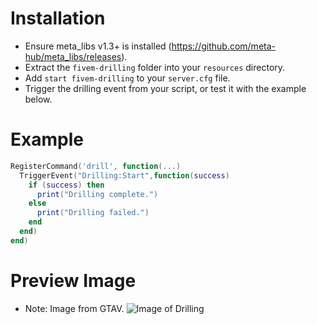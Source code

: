 # Installation
- Ensure meta_libs v1.3+ is installed (https://github.com/meta-hub/meta_libs/releases).
- Extract the `fivem-drilling` folder into your `resources` directory.
- Add `start fivem-drilling` to your `server.cfg` file.
- Trigger the drilling event from your script, or test it with the example below.

# Example
```lua
RegisterCommand('drill', function(...)
  TriggerEvent("Drilling:Start",function(success)
    if (success) then
      print("Drilling complete.")
    else
      print("Drilling failed.")
    end
  end)
end)
```

# Preview Image
- Note: Image from GTAV.
![Image of Drilling](https://www.gadgetreview.com/wp-content/uploads/2016/07/the_fleeca_job_3.jpg)

